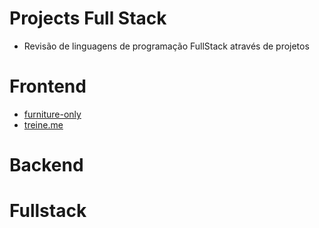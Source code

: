 # Projects Full Stack
- Revisão de linguagens de programação FullStack através de projetos

# Frontend 
- [furniture-only](https://furniture-only.vercel.app/)
- [treine.me](https://treine-me-one.vercel.app/)

# Backend

# Fullstack